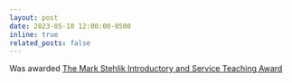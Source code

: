```yaml
---
layout: post
date: 2023-05-10 12:00:00-0500
inline: true
related_posts: false
---
```


Was awarded [The Mark Stehlik Introductory and Service Teaching Award](https://www.cs.cmu.edu/~scsfacts/stehlikaward.html)
